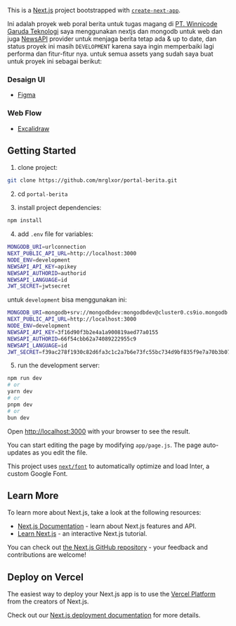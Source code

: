 This is a [Next.js](https://nextjs.org/) project bootstrapped with [`create-next-app`](https://github.com/vercel/next.js/tree/canary/packages/create-next-app).

Ini adalah proyek web poral berita untuk tugas magang di [PT. Winnicode Garuda Teknologi](https://winnicode.com/) saya menggunakan nextjs dan mongodb untuk web dan juga [NewsAPI](https://newsapi.org/) provider untuk menjaga berita tetap ada & up to date, dan status proyek ini masih `DEVELOPMENT` karena saya ingin memperbaiki lagi performa dan fitur-fitur nya. untuk semua assets yang sudah saya buat untuk proyek ini sebagai berikut:

### Desaign UI

- [Figma](https://www.figma.com/design/EKt9dN2FVwmvx3hDmm3zWY/UI-Web-Portal-Berita---PORT?node-id=112-103&node-type=frame&t=LFAeT79KyKOI7wr3-0)

### Web Flow

- [Excalidraw](https://excalidraw.com/#json=g7N8Lz6JP13kK2EgiRvTQ,rLEZgxffY_z8mk2aTewMuQ)

## Getting Started

1. clone project:

```bash
git clone https://github.com/mrglxor/portal-berita.git
```

2. cd `portal-berita`

3. install project dependencies:

```bash
npm install
```

4. add `.env` file for variables:

```bash
MONGODB_URI=urlconnection
NEXT_PUBLIC_API_URL=http://localhost:3000
NODE_ENV=development
NEWSAPI_API_KEY=apikey
NEWSAPI_AUTHORID=authorid
NEWSAPI_LANGUAGE=id
JWT_SECRET=jwtsecret
```

untuk `development` bisa menggunakan ini:

```bash
MONGODB_URI=mongodb+srv://mongodbdev:mongodbdev@cluster0.cs9io.mongodb.net/portal_berita?retryWrites=true&w=majority&appName=Cluster0
NEXT_PUBLIC_API_URL=http://localhost:3000
NODE_ENV=development
NEWSAPI_API_KEY=3f16d90f3b2e4a1a900819aed77a0155
NEWSAPI_AUTHORID=66f54cbb62a74089222955c9
NEWSAPI_LANGUAGE=id
JWT_SECRET=f39ac278f1930c82d6fa3c1c2a7b6e73fc55bc734d9bf835f9e7a70b3b071f50b468f5abcf174645d4742a56ed937f67b95e5e2f9e3c17e47b509763d58d9f9b
```

5. run the development server:

```bash
npm run dev
# or
yarn dev
# or
pnpm dev
# or
bun dev
```

Open [http://localhost:3000](http://localhost:3000) with your browser to see the result.

You can start editing the page by modifying `app/page.js`. The page auto-updates as you edit the file.

This project uses [`next/font`](https://nextjs.org/docs/basic-features/font-optimization) to automatically optimize and load Inter, a custom Google Font.

## Learn More

To learn more about Next.js, take a look at the following resources:

- [Next.js Documentation](https://nextjs.org/docs) - learn about Next.js features and API.
- [Learn Next.js](https://nextjs.org/learn) - an interactive Next.js tutorial.

You can check out [the Next.js GitHub repository](https://github.com/vercel/next.js/) - your feedback and contributions are welcome!

## Deploy on Vercel

The easiest way to deploy your Next.js app is to use the [Vercel Platform](https://vercel.com/new?utm_medium=default-template&filter=next.js&utm_source=create-next-app&utm_campaign=create-next-app-readme) from the creators of Next.js.

Check out our [Next.js deployment documentation](https://nextjs.org/docs/deployment) for more details.
